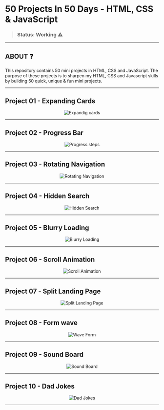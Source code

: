 # 50 Projects In 50 Days - HTML, CSS & JavaScript
>### Status: Working ⚠️

---

<h2> ABOUT ❓</h2>
This repository contains 50 mini projects in HTML, CSS and JavaScript. The purpose of these projects is to sharpen my HTML, CSS and Javascript skills by building 50 quick, unique & fun mini projects. 

---

<h2> Project 01 - Expanding Cards </h2>


<div align="center">

![Expandig cards](https://github.com/Leothurm/50-Projects-in-50-days/blob/main/01%20ExpandingCards/videos/expandigCards.gif)


</div>


---

<h2> Project 02 - Progress Bar</h2>

<div align="center">

![Progress steps](https://github.com/Leothurm/50-Projects-in-50-days/blob/main/02%20Progress%20Steps/video/Progress%20Steps.gif)

</div>

---

<h2> Project 03 - Rotating Navigation </h2>

<div align="center">

![Rotating Navigation](https://github.com/Leothurm/50-Projects-in-50-days/blob/main/03%20Rotating%20Navigation/video/rotating%20nagevation.gif)

</div>

---

<h2> Project 04 - Hidden Search </h2>

<div align="center">

![Hidden Search](https://github.com/Leothurm/50-Projects-in-50-days/blob/main/04%20Hidden%20Search/video/hidden%20search.gif)

</div>

---

<h2> Project 05 - Blurry Loading </h2>

<div align="center">

![Blurry Loading](https://github.com/Leothurm/50-Projects-in-50-days/blob/main/05%20Blurry%20Loading/video/Blurry%20loading.gif)

</div>

---

<h2> Project 06 - Scroll Animation </h2>

<div align="center">

![Scroll Animation](https://github.com/Leothurm/50-Projects-in-50-days/blob/main/06%20Scroll%20Animation/video/scroll%20animation.gif)

</div>

---

<h2> Project 07 - Split Landing Page </h2>

<div align="center">


![Split Landing Page](https://github.com/Leothurm/50-Projects-in-50-days/blob/main/07%20Split%20Landing%20Page/video/split%20landing.gif)

</div>

---

<h2> Project 08 - Form wave </h2>

<div align="center">


![Wave Form](https://github.com/Leothurm/50-Projects-in-50-days/blob/main/08%20Form%20Wave/video/formWave.gif)

</div>

---

<h2> Project 09 - Sound Board </h2>

<div align="center">

![Sound Board](https://github.com/Leothurm/50-Projects-in-50-days/blob/main/09%20Sound%20Board/video/soundBoard.gif)

</div>

---


<h2> Project 10 - Dad Jokes </h2>

<div align="center">

![Dad Jokes](https://github.com/Leothurm/50-Projects-in-50-days/blob/main/10%20Dad%20Jokes/video/DadJokes.gif)

</div>

---
